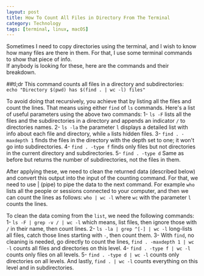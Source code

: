 ```yaml
---
layout: post
title: How To Count All Files in Directory From The Terminal
category: Technology
tags: [terminal, linux, macOS]
---
```


Sometimes I need to copy directories using the terminal, and I wish to know how many files are there in them. For that, I use some terminal commands to show that piece of info.   
If anybody is looking for these, here are the commands and their breakdown.  

##tl;dr
This command counts all files in a directory and subdirectories:  
`echo "Directory $(pwd) has $(find . | wc -l) files"`  


To avoid doing that recursively, you achieve that by listing all the files and count the lines. That means using either `find` of `ls` commands.
Here's a list of useful parameters using the above two commands:
1- `ls -F` lists all the files and the subdirectories in a directory and appends an indicator `/` to directories names.
2- `ls -la` the parameter `l` displays a detailed list with info about each file and directory, while `a` lists hidden files.
3- `find . -maxdepth 1` finds the files in the directory with the depth set to one; it won't go into subdirectories.
4- `find . -type f` finds only files but not directories in the current directory and subdirectories.
5- `find . -type d` Same as before but returns the number of subdirectories, not the files in them.

After applying these, we need to clean the returned data (described below) and convert this output into the input of the counting command. For that, we need to use | (pipe) to pipe the data to the next command. 
For example `who` lists all the people or sessions connected to your computer, and then we can count the lines as follows:
`who | wc -l` where `wc` with the parameter `l` counts the lines.

To clean the data coming from the `list`, we need the following commands:
1- `ls -F | grep -v / | wc -l` which means, list files, then ignore those with `/` in their name, then count lines.
2- `ls -la | grep ^[-] | wc -l` long-lists all files, catch those lines starting with `-`, then count them.
3- With `find`, no cleaning is needed, go directly to count the lines, `find . -maxdepth 1 | wc -l` counts all files and directories on this level.
4- `find . -type f | wc -l` counts only files on all levels.
5- `find . -type d | wc -l` counts only directories on all levels.
And lastly, `find . | wc -l` counts everything on this level and in subdirectories.


